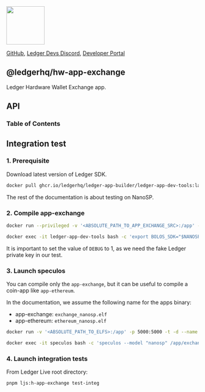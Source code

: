 <img src="https://user-images.githubusercontent.com/4631227/191834116-59cf590e-25cc-4956-ae5c-812ea464f324.png" height="100" />

[GitHub](https://github.com/LedgerHQ/ledger-live/),
[Ledger Devs Discord](https://developers.ledger.com/discord-pro),
[Developer Portal](https://developers.ledger.com/)

## @ledgerhq/hw-app-exchange

Ledger Hardware Wallet Exchange app.

## API

<!-- Generated by documentation.js. Update this documentation by updating the source code. -->

### Table of Contents

## Integration test
### 1. Prerequisite
Download latest version of Ledger SDK.
```sh
docker pull ghcr.io/ledgerhq/ledger-app-builder/ledger-app-dev-tools:latest
```
The rest of the documentation is about testing on NanoSP.

### 2. Compile app-exchange
```sh
docker run --privileged -v '<ABSOLUTE_PATH_TO_APP_EXCHANGE_SRC>:/app' -t -d --name ledger-app-dev-tools ghcr.io/ledgerhq/ledger-app-builder/ledger-app-dev-tools

docker exec -it ledger-app-dev-tools bash -c 'export BOLOS_SDK="$NANOSP_SDK" && make -j DEBUG=1 TESTING=1 TEST_PUBLIC_KEY=1'
```
It is important to set the value of `DEBUG` to 1, as we need the fake Ledger private key in our test.

### 3. Launch speculos
You can compile only the `app-exchange`, but it can be useful to compile a coin-app like `app-ethereum`.

In the documentation, we assume the following name for the apps binary:
 * app-exchange: `exchange_nanosp.elf`
 * app-ethereum: `ethereum_nanosp.elf`

```sh
docker run -v '<ABSOLUTE_PATH_TO_ELFS>:/app' -p 5000:5000 -t -d --name speculos ghcr.io/ledgerhq/ledger-app-builder/ledger-app-dev-tools

docker exec -it speculos bash -c 'speculos --model "nanosp" /app/exchange_nanosp.elf -l /app/ethereum_nanosp.elf --display headless'
```

### 4. Launch integration tests
From Ledger Live root directory:
```sh
pnpm ljs:h-app-exchange test-integ
```
